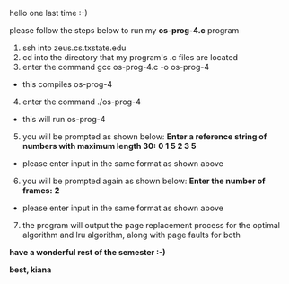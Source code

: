 hello one last time :-) 

please follow the steps below to run my **os-prog-4.c** program

1) ssh into zeus.cs.txstate.edu
2) cd into the directory that my program's .c files are located
3) enter the command gcc os-prog-4.c -o os-prog-4
  - this compiles os-prog-4
4) enter the command ./os-prog-4
  - this will run os-prog-4
  
5) you will be prompted as shown below: 
    **Enter a reference string of numbers with maximum length 30:**
    **0 1 5 2 3 5**
    
  - please enter input in the same format as shown above 
  
6) you will be prompted again as shown below: 
    **Enter the number of frames:**
    **2**
  - please enter input in the same format as shown above

7) the program will output the page replacement process for the 
   optimal algorithm and lru algorithm, along with page faults 
   for both

**have a wonderful rest of the semester :-)**

**best, 
  kiana**
